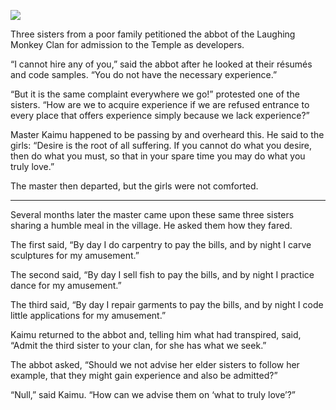 ![](/pages/case-193/sisters.jpg)

Three sisters from a poor family petitioned the abbot of the
Laughing Monkey Clan for admission to the Temple as
developers.

“I cannot hire any of you,” said the abbot after he looked
at their résumés and code samples. “You do not have the
necessary experience.”

“But it is the same complaint everywhere we go!” protested
one of the sisters.  “How are we to acquire experience
if we are refused entrance to every place that offers
experience simply because we lack experience?”

Master Kaimu happened to be passing by and overheard this.
He said to the girls: “Desire is the root of
all suffering.  If you cannot do what you desire, then do
what you must, so that in your spare time you may do what
you truly love.”

The master then departed, but the girls were not comforted.

----------

Several months later the master came upon these same three
sisters sharing a humble meal in the village.  He asked them
how they fared.

The first said, “By day I do carpentry to pay the bills,
and by night I carve sculptures for my amusement.”

The second said, “By day I sell fish to pay the bills,
and by night I practice dance for my amusement.”

The third said, “By day I repair garments to pay the bills, and
by night I code little applications for my amusement.”

Kaimu returned to the abbot and, telling him what had
transpired, said, “Admit the third sister to your clan, for
she has what we seek.”

The abbot asked, “Should we not advise her elder sisters
to follow her example, that they might gain experience
and also be admitted?”

“Null,” said Kaimu. “How can we advise them on ‘what to truly love’?”
